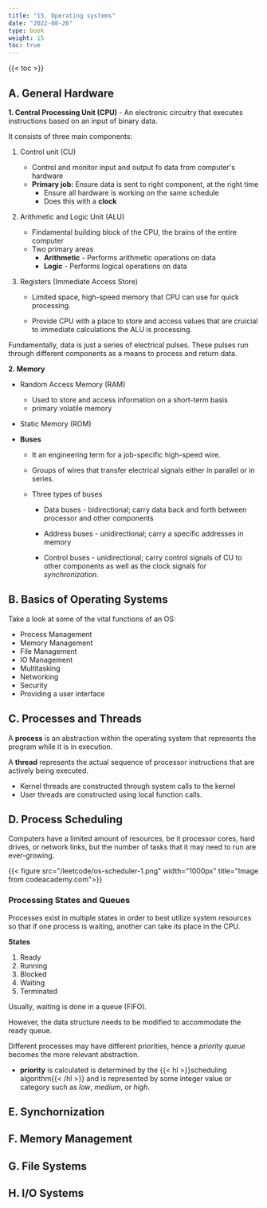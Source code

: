 ```yaml
---
title: "15. Operating systems"
date: "2022-08-26"
type: book
weight: 15
toc: true
---
```


{{< toc >}}

## A. General Hardware

**1. Central Processing Unit (CPU)** - An electronic circuitry that executes instructions based on an input of binary data.

It consists of three main components:

1. Control unit (CU)

   - Control and monitor input and output fo data from computer's hardware
   - **Primary job:** Ensure data is sent to right component, at the right time
     - Ensure all hardware is working on the same schedule
     - Does this with a **clock**

2. Arithmetic and Logic Unit (ALU)

   - Findamental building block of the CPU, the brains of the entire computer
   - Two primary areas
     - **Arithmetic** - Performs arithmetic operations on data
     - **Logic** - Performs logical operations on data

3. Registers (Immediate Access Store)

   - Limited space, high-speed memory that CPU can use for quick processing.

   - Provide CPU with a place to store and access values that are cruicial to immediate calculations the ALU is processing.

Fundamentally, data is just a series of electrical pulses. These pulses run through different components as a means to process and return data.

**2. Memory**

- Random Access Memory (RAM)
  - Used to store and access information on a short-term basis
  - primary volatile memory
- Static Memory (ROM)
- **Buses**

  - It an engineering term for a job-specific high-speed wire.
  - Groups of wires that transfer electrical signals either in parallel or in series.

  - Three types of buses

    - Data buses - bidirectional; carry data back and forth between processor and other components

    - Address buses - unidirectional; carry a specific addresses in memory

    - Control buses - unidirectional; carry control signals of CU to other components as well as the clock signals for _synchronization_.

## B. Basics of Operating Systems

Take a look at some of the vital functions of an OS:

- Process Management
- Memory Management
- File Management
- IO Management
- Multitasking
- Networking
- Security
- Providing a user interface

## C. Processes and Threads

A **process** is an abstraction within the operating system that represents the program while it is in execution.

A **thread** represents the actual sequence of processor instructions that are actively being executed.

- Kernel threads are constructed through system calls to the kernel
- User threads are constructed using local function calls.

## D. Process Scheduling

Computers have a limited amount of resources, be it processor cores, hard drives, or network links, but the number of tasks that it may need to run are ever-growing.

{{< figure src="/leetcode/os-scheduler-1.png" width="1000px" title="Image from codeacademy.com">}}

### Processing States and Queues

Processes exist in multiple states in order to best utilize system resources so that if one process is waiting, another can take its place in the CPU.

**States**

1. Ready
2. Running
3. Blocked
4. Waiting
5. Terminated

Usually, waiting is done in a queue (FIFO).

However, the data structure needs to be modified to accommodate the ready queue.

Different processes may have different priorities, hence a _priority queue_ becomes the more relevant abstraction.

- **priority** is calculated is determined by the {{< hl >}}scheduling algorithm{{< /hl >}} and is represented by some integer value or category such as _low_, _medium_, or _high_.

## E. Synchornization

## F. Memory Management

## G. File Systems

## H. I/O Systems
